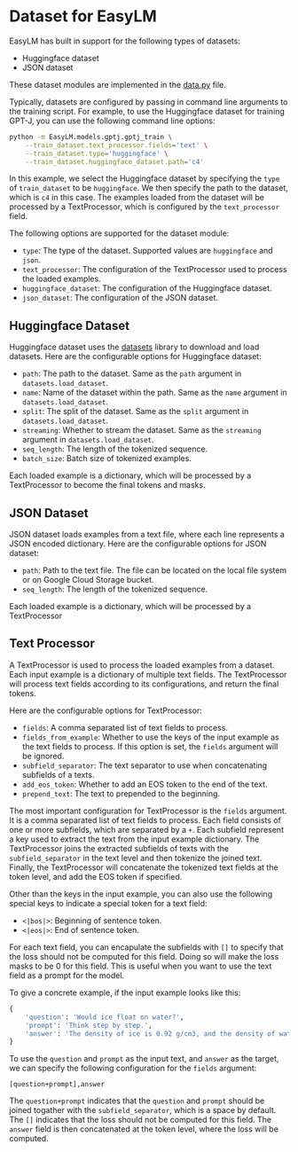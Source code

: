 # Dataset for EasyLM
EasyLM has built in support for the following types of datasets:
* Huggingface dataset
* JSON dataset

These dataset modules are implemented in the [data.py](/EasyLM/data.py) file.

Typically, datasets are configured by passing in command line arguments to the
training script. For example, to use the Huggingface dataset for training GPT-J,
you can use the following command line options:

```bash
python -m EasyLM.models.gptj.gptj_train \
    --train_dataset.text_processor.fields='text' \
    --train_dataset.type='huggingface' \
    --train_dataset.huggingface_dataset.path='c4'
```

In this example, we select the Huggingface dataset by specifying the `type` of
`train_dataset` to be `huggingface`. We then specify the path to the dataset,
which is `c4` in this case. The examples loaded from the dataset will be processed
by a TextProcessor, which is configured by the `text_processor` field.

The following options are supported for the dataset module:
* `type`: The type of the dataset. Supported values are `huggingface` and `json`.
* `text_processor`: The configuration of the TextProcessor used to process the
  loaded examples.
* `huggingface_dataset`: The configuration of the Huggingface dataset.
* `json_dataset`: The configuration of the JSON dataset.


## Huggingface Dataset
Huggingface dataset uses the [datasets](https://huggingface.co/docs/datasets/index)
library to download and load datasets. Here are the configurable options for
Huggingface dataset:
* `path`: The path to the dataset. Same as the `path` argument in
  `datasets.load_dataset`.
* `name`: Name of the dataset within the path. Same as the `name` argument in
  `datasets.load_dataset`.
* `split`: The split of the dataset. Same as the `split` argument in
  `datasets.load_dataset`.
*  `streaming`: Whether to stream the dataset. Same as the `streaming` argument
   in `datasets.load_dataset`.
* `seq_length`: The length of the tokenized sequence.
* `batch_size`: Batch size of tokenized examples.

Each loaded example is a dictionary, which will be processed by a TextProcessor
to become the final tokens and masks.


## JSON Dataset
JSON dataset loads examples from a text file, where each line represents a
JSON encoded dictionary. Here are the configurable options for JSON dataset:
* `path`: Path to the text file. The file can be located on the local file system
  or on Google Cloud Storage bucket.
* `seq_length`: The length of the tokenized sequence.

Each loaded example is a dictionary, which will be processed by a TextProcessor


## Text Processor
A TextProcessor is used to process the loaded examples from a dataset. Each
input example is a dictionary of multiple text fields. The TextProcessor will
process text fields according to its configurations, and return the final tokens.

Here are the configurable options for TextProcessor:
* `fields`: A comma separated list of text fields to process.
* `fields_from_example`: Whether to use the keys of the input example as the
  text fields to process. If this option is set, the `fields` argument will
  be ignored.
* `subfield_separator`: The text separator to use when concatenating subfields
  of a texts.
* `add_eos_token`: Whether to add an EOS token to the end of the text.
* `prepend_text`: The text to prepended to the beginning.

The most important configuration for TextProcessor is the `fields` argument. It
is a comma separated list of text fields to process. Each field consists of one
or more subfields, which are separated by a `+`. Each subfield represent a key
used to extract the text from the input example dictionary. The TextProcessor
joins the extracted subfields of texts with the `subfield_separator` in the text
level and then tokenize the joined text. Finally, the TextProcessor will concatenate
the tokenized text fields at the token level, and add the EOS token if specified.

Other than the keys in the input example, you can also use the following special
keys to indicate a special token for a text field:
* `<|bos|>`: Beginning of sentence token.
* `<|eos|>`: End of sentence token.

For each text field, you can encapulate the subfields with `[]` to specify that
the loss should not be computed for this field. Doing so will make the loss
masks to be 0 for this field. This is useful when you want to use the text field
as a prompt for the model.


To give a concrete example, if the input example looks like this:
```python
{
    'question': 'Would ice float on water?',
    'prompt': 'Think step by step.',
    'answer': 'The density of ice is 0.92 g/cm3, and the density of water is 1.0 g/cm3. So ice will float on water.',
}
```
To use the `question` and `prompt` as the input text, and `answer` as the target,
we can specify the following configuration for the `fields` argument:
```
[question+prompt],answer
```

The `question+prompt` indicates that the `question` and `prompt` should be joined
togather with the `subfield_separator`, which is a space by default. The `[]`
indicates that the loss should not be computed for this field. The `answer` field
is then concatenated at the token level, where the loss will be computed.

